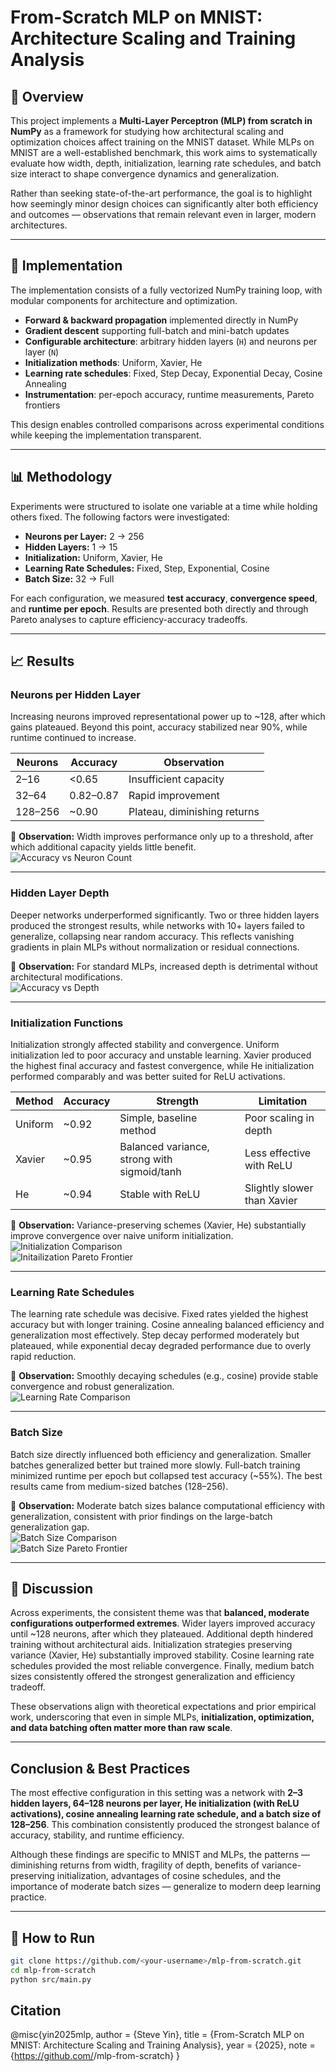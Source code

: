 # From-Scratch MLP on MNIST: Architecture Scaling and Training Analysis  

## 📌 Overview  
This project implements a **Multi-Layer Perceptron (MLP) from scratch in NumPy** as a framework for studying how architectural scaling and optimization choices affect training on the MNIST dataset. While MLPs on MNIST are a well-established benchmark, this work aims to systematically evaluate how width, depth, initialization, learning rate schedules, and batch size interact to shape convergence dynamics and generalization.  

Rather than seeking state-of-the-art performance, the goal is to highlight how seemingly minor design choices can significantly alter both efficiency and outcomes — observations that remain relevant even in larger, modern architectures.  

---

## 🔧 Implementation  
The implementation consists of a fully vectorized NumPy training loop, with modular components for architecture and optimization.  

- **Forward & backward propagation** implemented directly in NumPy  
- **Gradient descent** supporting full-batch and mini-batch updates  
- **Configurable architecture**: arbitrary hidden layers (`H`) and neurons per layer (`N`)  
- **Initialization methods**: Uniform, Xavier, He  
- **Learning rate schedules**: Fixed, Step Decay, Exponential Decay, Cosine Annealing  
- **Instrumentation**: per-epoch accuracy, runtime measurements, Pareto frontiers  

This design enables controlled comparisons across experimental conditions while keeping the implementation transparent.  

---

## 📊 Methodology  
Experiments were structured to isolate one variable at a time while holding others fixed. The following factors were investigated:  

- **Neurons per Layer:** 2 → 256  
- **Hidden Layers:** 1 → 15  
- **Initialization:** Uniform, Xavier, He  
- **Learning Rate Schedules:** Fixed, Step, Exponential, Cosine  
- **Batch Size:** 32 → Full  

For each configuration, we measured **test accuracy**, **convergence speed**, and **runtime per epoch**. Results are presented both directly and through Pareto analyses to capture efficiency-accuracy tradeoffs.  

---

## 📈 Results  

### Neurons per Hidden Layer  
Increasing neurons improved representational power up to ~128, after which gains plateaued. Beyond this point, accuracy stabilized near 90%, while runtime continued to increase.  

| Neurons | Accuracy | Observation                  |
|---------|----------|------------------------------|
| 2–16    | <0.65    | Insufficient capacity        |
| 32–64   | 0.82–0.87| Rapid improvement            |
| 128–256 | ~0.90    | Plateau, diminishing returns |

📌 **Observation:** Width improves performance only up to a threshold, after which additional capacity yields little benefit.  
![Accuracy vs Neuron Count](data/Graphs/accuracyVSneuron.png)   

---

### Hidden Layer Depth  
Deeper networks underperformed significantly. Two or three hidden layers produced the strongest results, while networks with 10+ layers failed to generalize, collapsing near random accuracy. This reflects vanishing gradients in plain MLPs without normalization or residual connections.  

📌 **Observation:** For standard MLPs, increased depth is detrimental without architectural modifications.  
![Accuracy vs Depth](data/Graphs/accuracyVShidden.png)  

---

### Initialization Functions  
Initialization strongly affected stability and convergence. Uniform initialization led to poor accuracy and unstable learning. Xavier produced the highest final accuracy and fastest convergence, while He initialization performed comparably and was better suited for ReLU activations.  

| Method   | Accuracy | Strength                 | Limitation            |
|----------|----------|--------------------------|-----------------------|
| Uniform  | ~0.92    | Simple, baseline method  | Poor scaling in depth |
| Xavier   | ~0.95    | Balanced variance, strong with sigmoid/tanh | Less effective with ReLU |
| He       | ~0.94    | Stable with ReLU         | Slightly slower than Xavier |

📌 **Observation:** Variance-preserving schemes (Xavier, He) substantially improve convergence over naive uniform initialization.  
![Initialization Comparison](data/Graphs/accuracyVSinitialization.png)  
![Initailization Pareto Frontier](data/Graphs/accuracyVSinitialization2.png)

---

### Learning Rate Schedules  
The learning rate schedule was decisive. Fixed rates yielded the highest accuracy but with longer training. Cosine annealing balanced efficiency and generalization most effectively. Step decay performed moderately but plateaued, while exponential decay degraded performance due to overly rapid reduction.  

📌 **Observation:** Smoothly decaying schedules (e.g., cosine) provide stable convergence and robust generalization.  
![Learning Rate Comparison](data/Graphs/accuracyVSlr.png)  

---

### Batch Size  
Batch size directly influenced both efficiency and generalization. Smaller batches generalized better but trained more slowly. Full-batch training minimized runtime per epoch but collapsed test accuracy (~55%). The best results came from medium-sized batches (128–256).  

📌 **Observation:** Moderate batch sizes balance computational efficiency with generalization, consistent with prior findings on the large-batch generalization gap.  
![Batch Size Comparison](data/Graphs/accuracyVSbatch.png)  
![Batch Size Pareto Frontier](data/Graphs/accuracyVSinitialization2.png)

---

## 🧠 Discussion  
Across experiments, the consistent theme was that **balanced, moderate configurations outperformed extremes**. Wider layers improved accuracy until ~128 neurons, after which they plateaued. Additional depth hindered training without architectural aids. Initialization strategies preserving variance (Xavier, He) substantially improved stability. Cosine learning rate schedules provided the most reliable convergence. Finally, medium batch sizes consistently offered the strongest generalization and efficiency tradeoff.  

These observations align with theoretical expectations and prior empirical work, underscoring that even in simple MLPs, **initialization, optimization, and data batching often matter more than raw scale**.  

---

## Conclusion & Best Practices  
The most effective configuration in this setting was a network with **2–3 hidden layers, 64–128 neurons per layer, He initialization (with ReLU activations), cosine annealing learning rate schedule, and a batch size of 128–256**. This combination consistently produced the strongest balance of accuracy, stability, and runtime efficiency.  

Although these findings are specific to MNIST and MLPs, the patterns — diminishing returns from width, fragility of depth, benefits of variance-preserving initialization, advantages of cosine schedules, and the importance of moderate batch sizes — generalize to modern deep learning practice.  

---

## 🚀 How to Run  
```bash
git clone https://github.com/<your-username>/mlp-from-scratch.git
cd mlp-from-scratch
python src/main.py
```

## Citation
@misc{yin2025mlp,
  author = {Steve Yin},
  title = {From-Scratch MLP on MNIST: Architecture Scaling and Training Analysis},
  year = {2025},
  note = {https://github.com/<Featherless-Bipod>/mlp-from-scratch}
}

